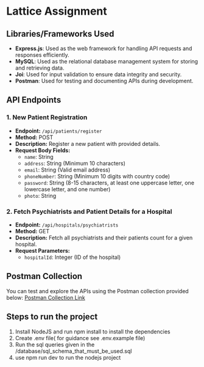 # Lattice Assignment

## Libraries/Frameworks Used
- **Express.js**: Used as the web framework for handling API requests and responses efficiently.
- **MySQL**: Used as the relational database management system for storing and retrieving data.
- **Joi**: Used for input validation to ensure data integrity and security.
- **Postman**: Used for testing and documenting APIs during development.

## API Endpoints

### 1. New Patient Registration
- **Endpoint:** `/api/patients/register`
- **Method:** POST
- **Description:** Register a new patient with provided details.
- **Request Body Fields:**
  - `name`: String
  - `address`: String (Minimum 10 characters)
  - `email`: String (Valid email address)
  - `phoneNumber`: String (Minimum 10 digits with country code)
  - `password`: String (8-15 characters, at least one uppercase letter, one lowercase letter, and one number)
  - `photo`: String

### 2. Fetch Psychiatrists and Patient Details for a Hospital
- **Endpoint:** `/api/hospitals/psychiatrists`
- **Method:** GET
- **Description:** Fetch all psychiatrists and their patients count for a given hospital.
- **Request Parameters:**
  - `hospitalId`: Integer (ID of the hospital)

## Postman Collection
You can test and explore the APIs using the Postman collection provided below:
[Postman Collection Link](https://elements.getpostman.com/redirect?entityId=16667625-4f847231-f758-4241-bd9f-152ba502c9bc&entityType=collection)

## Steps to run the project
1. Install NodeJS and run npm install to install the dependencies
2. Create .env file( for guidance see .env.example file)
3. Run the sql queries given in the /database/sql_schema_that_must_be_used.sql
4. use npm run dev to run the nodejs project
